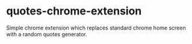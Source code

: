# quotes-chrome-extension
Simple chrome extension which replaces standard chrome home screen with a random quotes generator.
